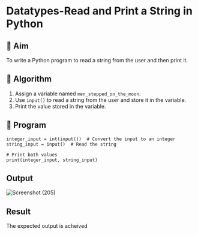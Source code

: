 # Datatypes-Read and Print a String in Python

## 🎯 Aim
To write a Python program to read a string from the user and then print it.

## 🧠 Algorithm
1. Assign a variable named `men_stepped_on_the_moon`.
2. Use `input()` to read a string from the user and store it in the variable.
3. Print the value stored in the variable.

## 🧾 Program
```
integer_input = int(input())  # Convert the input to an integer
string_input = input()  # Read the string

# Print both values
print(integer_input, string_input)
```


## Output
![Screenshot (205)](https://github.com/user-attachments/assets/4628d9a1-c1ab-434f-bf60-4b5a5223eb61)

## Result
The expected output is acheived

